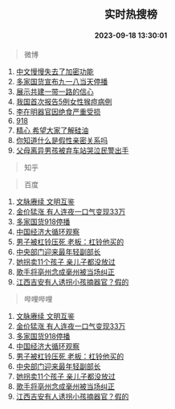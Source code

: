 <div align="center"><h2>实时热搜榜</h2><h4>2023-09-18 13:30:01</h4></div>

> 微博  

1. [中文慢慢失去了加密功能](https://s.weibo.com/weibo?q=%E4%B8%AD%E6%96%87%E6%85%A2%E6%85%A2%E5%A4%B1%E5%8E%BB%E4%BA%86%E5%8A%A0%E5%AF%86%E5%8A%9F%E8%83%BD&t=31&band_rank=1&Refer=top)<br />
2. [多家国货宣布九一八当天停播](https://s.weibo.com/weibo?q=%23%E5%A4%9A%E5%AE%B6%E5%9B%BD%E8%B4%A7%E5%AE%A3%E5%B8%83%E4%B9%9D%E4%B8%80%E5%85%AB%E5%BD%93%E5%A4%A9%E5%81%9C%E6%92%AD%23&t=31&band_rank=2&Refer=top)<br />
3. [展示共建一带一路的信心](https://s.weibo.com/weibo?q=%23%E5%B1%95%E7%A4%BA%E5%85%B1%E5%BB%BA%E4%B8%80%E5%B8%A6%E4%B8%80%E8%B7%AF%E7%9A%84%E4%BF%A1%E5%BF%83%23&t=31&band_rank=3&Refer=top)<br />
4. [我国首次报告5例女性猴痘病例](https://s.weibo.com/weibo?q=%23%E6%88%91%E5%9B%BD%E9%A6%96%E6%AC%A1%E6%8A%A5%E5%91%8A5%E4%BE%8B%E5%A5%B3%E6%80%A7%E7%8C%B4%E7%97%98%E7%97%85%E4%BE%8B%23&t=31&band_rank=4&Refer=top)<br />
5. [李在明器官因绝食严重受损](https://s.weibo.com/weibo?q=%23%E6%9D%8E%E5%9C%A8%E6%98%8E%E5%99%A8%E5%AE%98%E5%9B%A0%E7%BB%9D%E9%A3%9F%E4%B8%A5%E9%87%8D%E5%8F%97%E6%8D%9F%23&t=31&band_rank=5&Refer=top)<br />
6. [918](https://s.weibo.com/weibo?q=%23918%23&t=31&band_rank=6&Refer=top)<br />
7. [精心 希望大家了解硅油](https://s.weibo.com/weibo?q=%E7%B2%BE%E5%BF%83%20%E5%B8%8C%E6%9C%9B%E5%A4%A7%E5%AE%B6%E4%BA%86%E8%A7%A3%E7%A1%85%E6%B2%B9&t=31&band_rank=7&Refer=top)<br />
8. [你知道什么是假性亲密关系吗](https://s.weibo.com/weibo?q=%23%E4%BD%A0%E7%9F%A5%E9%81%93%E4%BB%80%E4%B9%88%E6%98%AF%E5%81%87%E6%80%A7%E4%BA%B2%E5%AF%86%E5%85%B3%E7%B3%BB%E5%90%97%23&t=31&band_rank=8&Refer=top)<br />
9. [父母离异男孩被弃车站哭泣民警出手](https://s.weibo.com/weibo?q=%23%E7%88%B6%E6%AF%8D%E7%A6%BB%E5%BC%82%E7%94%B7%E5%AD%A9%E8%A2%AB%E5%BC%83%E8%BD%A6%E7%AB%99%E5%93%AD%E6%B3%A3%E6%B0%91%E8%AD%A6%E5%87%BA%E6%89%8B%23&t=31&band_rank=9&Refer=top)<br />

> 知乎  


> 百度  

1. [文脉赓续 文明互鉴](https://www.baidu.com/s?wd=%E6%96%87%E8%84%89%E8%B5%93%E7%BB%AD+%E6%96%87%E6%98%8E%E4%BA%92%E9%89%B4&sa=fyb_news&rsv_dl=fyb_news)<br />
2. [金价猛涨 有人连夜一口气变现33万](https://www.baidu.com/s?wd=%E9%87%91%E4%BB%B7%E7%8C%9B%E6%B6%A8+%E6%9C%89%E4%BA%BA%E8%BF%9E%E5%A4%9C%E4%B8%80%E5%8F%A3%E6%B0%94%E5%8F%98%E7%8E%B033%E4%B8%87&sa=fyb_news&rsv_dl=fyb_news)<br />
3. [多家国货918停播](https://www.baidu.com/s?wd=%E5%A4%9A%E5%AE%B6%E5%9B%BD%E8%B4%A7918%E5%81%9C%E6%92%AD&sa=fyb_news&rsv_dl=fyb_news)<br />
4. [中国经济大循环观察](https://www.baidu.com/s?wd=%E4%B8%AD%E5%9B%BD%E7%BB%8F%E6%B5%8E%E5%A4%A7%E5%BE%AA%E7%8E%AF%E8%A7%82%E5%AF%9F&sa=fyb_news&rsv_dl=fyb_news)<br />
5. [男子被杠铃压死 老板：杠铃他买的](https://www.baidu.com/s?wd=%E7%94%B7%E5%AD%90%E8%A2%AB%E6%9D%A0%E9%93%83%E5%8E%8B%E6%AD%BB+%E8%80%81%E6%9D%BF%EF%BC%9A%E6%9D%A0%E9%93%83%E4%BB%96%E4%B9%B0%E7%9A%84&sa=fyb_news&rsv_dl=fyb_news)<br />
6. [中央部门迎来最年轻副部长](https://www.baidu.com/s?wd=%E4%B8%AD%E5%A4%AE%E9%83%A8%E9%97%A8%E8%BF%8E%E6%9D%A5%E6%9C%80%E5%B9%B4%E8%BD%BB%E5%89%AF%E9%83%A8%E9%95%BF&sa=fyb_news&rsv_dl=fyb_news)<br />
7. [她拐卖11个孩子 亲儿子都没放过](https://www.baidu.com/s?wd=%E5%A5%B9%E6%8B%90%E5%8D%9611%E4%B8%AA%E5%AD%A9%E5%AD%90+%E4%BA%B2%E5%84%BF%E5%AD%90%E9%83%BD%E6%B2%A1%E6%94%BE%E8%BF%87&sa=fyb_news&rsv_dl=fyb_news)<br />
8. [歌手将亳州念成毫州被当场纠正](https://www.baidu.com/s?wd=%E6%AD%8C%E6%89%8B%E5%B0%86%E4%BA%B3%E5%B7%9E%E5%BF%B5%E6%88%90%E6%AF%AB%E5%B7%9E%E8%A2%AB%E5%BD%93%E5%9C%BA%E7%BA%A0%E6%AD%A3&sa=fyb_news&rsv_dl=fyb_news)<br />
9. [江西吉安有人诱拐小孩摘器官？假的](https://www.baidu.com/s?wd=%E6%B1%9F%E8%A5%BF%E5%90%89%E5%AE%89%E6%9C%89%E4%BA%BA%E8%AF%B1%E6%8B%90%E5%B0%8F%E5%AD%A9%E6%91%98%E5%99%A8%E5%AE%98%EF%BC%9F%E5%81%87%E7%9A%84&sa=fyb_news&rsv_dl=fyb_news)<br />

> 哔哩哔哩  

1. [文脉赓续 文明互鉴](https://www.baidu.com/s?wd=%E6%96%87%E8%84%89%E8%B5%93%E7%BB%AD+%E6%96%87%E6%98%8E%E4%BA%92%E9%89%B4&sa=fyb_news&rsv_dl=fyb_news)<br />
2. [金价猛涨 有人连夜一口气变现33万](https://www.baidu.com/s?wd=%E9%87%91%E4%BB%B7%E7%8C%9B%E6%B6%A8+%E6%9C%89%E4%BA%BA%E8%BF%9E%E5%A4%9C%E4%B8%80%E5%8F%A3%E6%B0%94%E5%8F%98%E7%8E%B033%E4%B8%87&sa=fyb_news&rsv_dl=fyb_news)<br />
3. [多家国货918停播](https://www.baidu.com/s?wd=%E5%A4%9A%E5%AE%B6%E5%9B%BD%E8%B4%A7918%E5%81%9C%E6%92%AD&sa=fyb_news&rsv_dl=fyb_news)<br />
4. [中国经济大循环观察](https://www.baidu.com/s?wd=%E4%B8%AD%E5%9B%BD%E7%BB%8F%E6%B5%8E%E5%A4%A7%E5%BE%AA%E7%8E%AF%E8%A7%82%E5%AF%9F&sa=fyb_news&rsv_dl=fyb_news)<br />
5. [男子被杠铃压死 老板：杠铃他买的](https://www.baidu.com/s?wd=%E7%94%B7%E5%AD%90%E8%A2%AB%E6%9D%A0%E9%93%83%E5%8E%8B%E6%AD%BB+%E8%80%81%E6%9D%BF%EF%BC%9A%E6%9D%A0%E9%93%83%E4%BB%96%E4%B9%B0%E7%9A%84&sa=fyb_news&rsv_dl=fyb_news)<br />
6. [中央部门迎来最年轻副部长](https://www.baidu.com/s?wd=%E4%B8%AD%E5%A4%AE%E9%83%A8%E9%97%A8%E8%BF%8E%E6%9D%A5%E6%9C%80%E5%B9%B4%E8%BD%BB%E5%89%AF%E9%83%A8%E9%95%BF&sa=fyb_news&rsv_dl=fyb_news)<br />
7. [她拐卖11个孩子 亲儿子都没放过](https://www.baidu.com/s?wd=%E5%A5%B9%E6%8B%90%E5%8D%9611%E4%B8%AA%E5%AD%A9%E5%AD%90+%E4%BA%B2%E5%84%BF%E5%AD%90%E9%83%BD%E6%B2%A1%E6%94%BE%E8%BF%87&sa=fyb_news&rsv_dl=fyb_news)<br />
8. [歌手将亳州念成毫州被当场纠正](https://www.baidu.com/s?wd=%E6%AD%8C%E6%89%8B%E5%B0%86%E4%BA%B3%E5%B7%9E%E5%BF%B5%E6%88%90%E6%AF%AB%E5%B7%9E%E8%A2%AB%E5%BD%93%E5%9C%BA%E7%BA%A0%E6%AD%A3&sa=fyb_news&rsv_dl=fyb_news)<br />
9. [江西吉安有人诱拐小孩摘器官？假的](https://www.baidu.com/s?wd=%E6%B1%9F%E8%A5%BF%E5%90%89%E5%AE%89%E6%9C%89%E4%BA%BA%E8%AF%B1%E6%8B%90%E5%B0%8F%E5%AD%A9%E6%91%98%E5%99%A8%E5%AE%98%EF%BC%9F%E5%81%87%E7%9A%84&sa=fyb_news&rsv_dl=fyb_news)<br />
